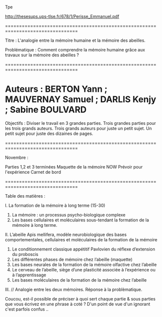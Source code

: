 Tpe

http://thesesups.ups-tlse.fr/678/1/Perisse_Emmanuel.pdf

================================================================================

Titre : L'analogie entre la mémoire humaine et la mémoire des abeilles.

Problématique : Comment comprendre la mémoire humaine grâce aux travaux sur la mémoire des abeilles ?

================================================================================

Auteurs : BERTON Yann ; MAUVERNAY Samuel ; DARLIS Kenjy ; Sabine BOULVARD 
================================================================================

Objectifs : Diviser le travail en 3 grandes parties.
Trois grandes parties pour les trois grands auteurs.
Trois grands auteurs pour juste un petit sujet.
Un petit sujet pour juste des dizaines de pages.

================================================================================

Novembre :

Parties 1,2 et 3 terminées
Maquette de la mémoire NOW
Prévoir pour l'expérience
Carnet de bord

================================================================================


Table des matières :

I.	La formation de la mémoire à long terme (15-30)

  1.	La mémoire : un processus psycho-biologique complexe
  2.	Les bases cellulaires et moléculaires sous-tendant la formation de la mémoire à long terme.

II.	L’abeille Apis mellifera, modèle neurobiologique des bases comportementales, cellulaires et moléculaires de la formation de la mémoire

  1.	Le conditionnement classique appétitif Pavlovien du réflexe d’extension du proboscis
  2.	Les différentes phases de mémoire chez l’abeille (maquette)
  3.	Les bases neurales de la formation de la mémoire olfactive chez l’abeille
  4.	Le cerveau de l’abeille, siège d’une plasticité associée à l’expérience ou à l’apprentissage
  5.	Les bases moléculaires de la formation de la mémoire chez l’abeille
 
III. // Analogie entre les deux mémoires. Réponse à la problèmatique. 



Coucou, est-il possible de préciser à quoi sert chaque partie & sous parties que vous écrivez en une phrase à coté ?
D'un point de vue d'un ignorant c'est parfois confus ..






